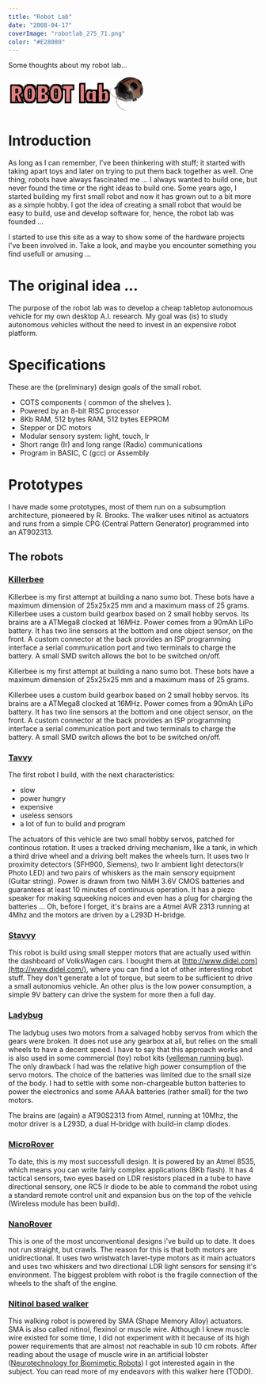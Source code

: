 ```yaml
---
title: "Robot Lab"
date: "2008-04-17"
coverImage: "robotlab_275_71.png"
color: "#E28080"
---
```


Some thoughts about my robot lab...

![](images/robotlab_275_71.png "robotlab_275_71")

# Introduction

As long as I can remember, I've been thinkering with stuff; it started with taking apart toys and later on trying to put them back together as well. One thing, robots have always fascinated me ... I always wanted to build one, but never found the time or the right ideas to build one. Some years ago, I started building my first small robot and now it has grown out to a bit more as a simple hobby. I got the idea of creating a small robot that would be easy to build, use and develop software for, hence, the robot lab was founded ...

I started to use this site as a way to show some of the hardware projects I've been involved in. Take a look, and maybe you encounter something you find usefull or amusing ...

# The original idea ...

The purpose of the robot lab was to develop a cheap tabletop autonomous vehicle for my own desktop A.I. research. My goal was (is) to study autonomous vehicles without the need to invest in an expensive robot platform.

# Specifications

These are the (preliminary) design goals of the small robot.

  * COTS components ( common of the shelves ).
  * Powered by an 8-bit RISC processor
  * 8Kb RAM, 512 bytes RAM, 512 bytes EEPROM
  * Stepper or DC motors
  * Modular sensory system: light, touch, Ir
  * Short range (Ir) and long range (Radio) communications
  * Program in BASIC, C (gcc) or Assembly

# Prototypes

I have made some prototypes, most of them run on a subsumption architecture, pioneered by R. Brooks. The walker uses nitinol as actuators and runs from a simple CPG (Central Pattern Generator) programmed into an AT902313.

## The robots

### [Killerbee](../2004-03-20-killer-bee/)

Killerbee is my first attempt at building a nano sumo bot. These bots have a maximum dimension of 25x25x25 mm and a maximum mass of 25 grams. Killerbee uses a custom build gearbox based on 2 small hobby servos. Its brains are a ATMega8 clocked at 16MHz. Power comes from a 90mAh LiPo battery. It has two line sensors at the bottom and one object sensor, on the front. A custom connector at the back provides an ISP programming interface a serial communication port and two terminals to charge the battery. A small SMD switch allows the bot to be switched on/off.

Killerbee is my first attempt at building a nano sumo bot. These bots have a maximum dimension of 25x25x25 mm and a maximum mass of 25 grams.

Killerbee uses a custom build gearbox based on 2 small hobby servos. Its brains are a ATMega8 clocked at 16MHz. Power comes from a 90mAh LiPo battery. It has two line sensors at the bottom and one object sensor, on the front. A custom connector at the back provides an ISP programming interface a serial communication port and two terminals to charge the battery. A small SMD switch allows the bot to be switched on/off.

### [Tavvy](../2002-04-01-tavvy/)

The first robot I build, with the next characteristics:

  * slow
  * power hungry
  * expensive
  * useless sensors
  * a lot of fun to build and program

The actuators of this vehicle are two small hobby servos, patched for continous rotation. It uses a tracked driving mechanism, like a tank, in which a third drive wheel and a driving belt makes the wheels turn. It uses two Ir proximity detectors (SFH900, Siemens), two Ir ambient light detectors(Ir Photo LED) and two pairs of whiskers as the main sensory equipment (Guitar string). Power is drawn from two NiMH 3.6V CMOS batteries and guarantees at least 10 minutes of continuous operation. It has a piezo speaker for making squeeking noices and even has a plug for charging the batteries ... Oh, before I forget, it's brains are a Atmel AVR 2313 running at 4Mhz and the motors are driven by a L293D H-bridge.

### [Stavvy](../2002-04-01-stavvy/)

This robot is build using small stepper motors that are actually used within the dashboard of VolksWagen cars. I bought them at [http://www.didel.com](http://www.didel.com/), where you can find a lot of other interesting robot stuff. They don't generate a lot of torque, but seem to be sufficient to drive a small autonomius vehicle. An other plus is the low power consumption, a simple 9V battery can drive the system for more then a full day.

### [Ladybug](../2003-08-30-ladybug/)

The ladybug uses two motors from a salvaged hobby servos from which the gears were broken. It does not use any gearbox at all, but relies on the small wheels to have a decent speed. I have to say that this approach works and is also used in some commercial (toy) robot kits ([velleman running bug](http://www.velleman.be/Product.asp?lan=1&id=346299)). The only drawback I had was the relative high power consumption of the servo motors. The choice of the batteries was limited due to the small size of the body. I had to settle with some non-chargeable button batteries to power the electronics and some AAAA batteries (rather small) for the two motors.

The brains are (again) a AT90S2313 from Atmel, running at 10Mhz, the motor driver is a L293D, a dual H-bridge with build-in clamp diodes.

### [MicroRover](../2003-07-31-micro-rover/)

To date, this is my most successfull design. It is powered by an Atmel 8535, which means you can write fairly complex applications (8Kb flash). It has 4 tactical sensors, two eyes based on LDR resistors placed in a tube to have directional sensory, one RC5 Ir diode to be able to command the robot using a standard remote control unit and expansion bus on the top of the vehicle (Wireless module has been build).

### [NanoRover](../2003-07-19-nanorover/)

This is one of the most unconventional designs i've build up to date. It does not run straight, but crawls. The reason for this is that both motors are unidirectional. It uses two wristwatch lavet-type motors as it main actuators and uses two whiskers and two directional LDR light sensors for sensing it's environment. The biggest problem with robot is the fragile connection of the wheels to the shaft of the engine.

### [Nitinol based walker](../2005-10-22-nitinol-walker/)

This walking robot is powered by SMA (Shape Memory Alloy) actuators. SMA is also called nitinol, flexinol or muscle wire. Although I knew muscle wire existed for some time, I did not experiment with it because of its high power requirements that are almost not reachable in sub 10 cm robots. After reading about the usage of muscle wire in an artificial lobster ([Neurotechnology for Biomimetic Robots](http://www.neurotechnology.neu.edu/neurotechnology.html)) I got interested again in the subject. You can read more of my endeavors with this walker here (TODO).
